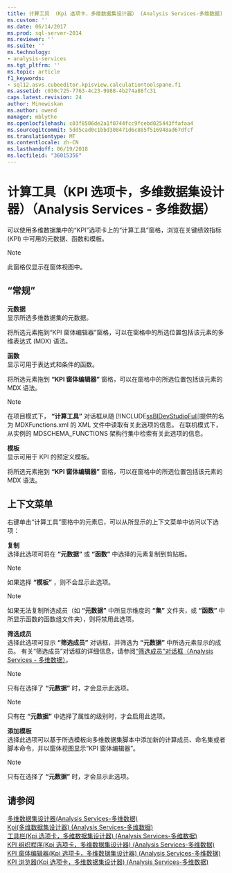 ```yaml
---
title: 计算工具 （Kpi 选项卡，多维数据集设计器） (Analysis Services-多维数据) |Microsoft 文档
ms.custom: ''
ms.date: 06/14/2017
ms.prod: sql-server-2014
ms.reviewer: ''
ms.suite: ''
ms.technology:
- analysis-services
ms.tgt_pltfrm: ''
ms.topic: article
f1_keywords:
- sql12.asvs.cubeeditor.kpisview.calculationtoolspane.f1
ms.assetid: c030c725-7763-4c23-9988-4b274a88fc31
caps.latest.revision: 24
author: Minewiskan
ms.author: owend
manager: mblythe
ms.openlocfilehash: c03f8506de2a1f0744fcc9fcebd025443ffafaa4
ms.sourcegitcommit: 5dd5cad0c1bbd308471d6c885f516948ad67dfcf
ms.translationtype: MT
ms.contentlocale: zh-CN
ms.lasthandoff: 06/19/2018
ms.locfileid: "36015356"
---
```

# <a name="calculation-tools-kpis-tab-cube-designer-analysis-services---multidimensional-data"></a>计算工具（KPI 选项卡，多维数据集设计器）（Analysis Services - 多维数据）
  可以使用多维数据集中的“KPI”选项卡上的“计算工具”窗格，浏览在关键绩效指标 (KPI) 中可用的元数据、函数和模板。  
  
> [!NOTE]  
>  此窗格仅显示在窗体视图中。  
  
## <a name="options"></a>“常规”  
 **元数据**  
 显示所选多维数据集的元数据。  
  
 将所选元素拖到“KPI 窗体编辑器”窗格，可以在窗格中的所选位置包括该元素的多维表达式 (MDX) 语法。  
  
 **函数**  
 显示可用于表达式和条件的函数。  
  
 将所选元素拖到 **“KPI 窗体编辑器”** 窗格，可以在窗格中的所选位置包括该元素的 MDX 语法。  
  
> [!NOTE]  
>  在项目模式下， **“计算工具”** 对话框从随 [!INCLUDE[ssBIDevStudioFull](../includes/ssbidevstudiofull-md.md)]提供的名为 MDXFunctions.xml 的 XML 文件中读取有关此选项的信息。 在联机模式下，从实例的 MDSCHEMA_FUNCTIONS 架构行集中检索有关此选项的信息。  
  
 **模板**  
 显示可用于 KPI 的预定义模板。  
  
 将所选元素拖到 **“KPI 窗体编辑器”** 窗格，可以在窗格中的所选位置包括该元素的 MDX 语法。  
  
## <a name="context-menu"></a>上下文菜单  
 右键单击“计算工具”窗格中的元素后，可以从所显示的上下文菜单中访问以下选项：  
  
 **复制**  
 选择此选项可将在 **“元数据”** 或 **“函数”** 中选择的元素复制到剪贴板。  
  
> [!NOTE]  
>  如果选择 **“模板”** ，则不会显示此选项。  
  
> [!NOTE]  
>  如果无法复制所选成员（如 **“元数据”** 中所显示维度的 **“集”** 文件夹，或 **“函数”** 中所显示函数的函数组文件夹），则将禁用此选项。  
  
 **筛选成员**  
 选择此选项可显示 **“筛选成员”** 对话框，并筛选为 **“元数据”** 中所选元素显示的成员。 有关“筛选成员”对话框的详细信息，请参阅[“筛选成员”对话框（Analysis Services - 多维数据）](filter-members-dialog-box-analysis-services-multidimensional-data.md)。  
  
> [!NOTE]  
>  只有在选择了 **“元数据”** 时，才会显示此选项。  
  
> [!NOTE]  
>  只有在 **“元数据”** 中选择了属性的级别时，才会启用此选项。  
  
 **添加模板**  
 选择此选项可以基于所选模板向多维数据集脚本中添加新的计算成员、命名集或者脚本命令，并以窗体视图显示“KPI 窗体编辑器”。  
  
> [!NOTE]  
>  只有在选择了 **“元数据”** 时，才会显示此选项。  
  
## <a name="see-also"></a>请参阅  
 [多维数据集设计器&#40;Analysis Services-多维数据&#41;](cube-designer-analysis-services-multidimensional-data.md)   
 [Kpi&#40;多维数据集设计器&#41; &#40;Analysis Services-多维数据&#41;](kpis-cube-designer-analysis-services-multidimensional-data.md)   
 [工具栏&#40;Kpi 选项卡，多维数据集设计器&#41; &#40;Analysis Services-多维数据&#41;](toolbar-kpis-tab-cube-designer-analysis-services-multidimensional-data.md)   
 [KPI 组织程序&#40;Kpi 选项卡，多维数据集设计器&#41; &#40;Analysis Services-多维数据&#41;](kpi-organizer-kpis-tab-cube-designer-analysis-services-multidimensional-data.md)   
 [KPI 窗体编辑器&#40;Kpi 选项卡，多维数据集设计器&#41; &#40;Analysis Services-多维数据&#41;](kpi-form-editor-kpis-tab-cube-designer-analysis-services-multidimensional-data.md)   
 [KPI 浏览器&#40;Kpi 选项卡，多维数据集设计器&#41; &#40;Analysis Services-多维数据&#41;](kpi-browser-kpis-tab-cube-designer-analysis-services-multidimensional-data.md)  
  
  
